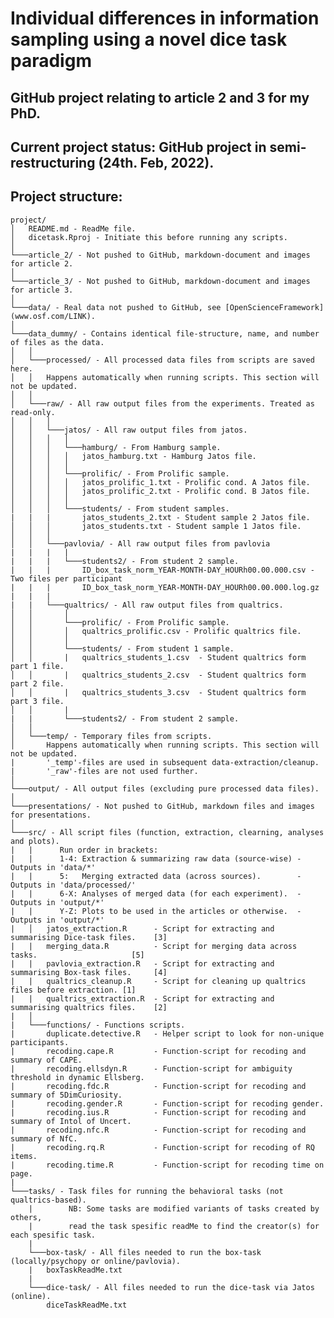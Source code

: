 # Individual differences in information sampling using a novel dice task paradigm

## GitHub project relating to article 2 and 3 for my PhD.

## Current project status: GitHub project in semi-restructuring (24th. Feb, 2022).

## Project structure:

    project/
    │   README.md - ReadMe file.
    │   dicetask.Rproj - Initiate this before running any scripts.  
    │
    └───article_2/ - Not pushed to GitHub, markdown-document and images for article 2.
    │
    └───article_3/ - Not pushed to GitHub, markdown-document and images for article 3.
    │
    └───data/ - Real data not pushed to GitHub, see [OpenScienceFramework](www.osf.com/LINK). 
    │
    └───data_dummy/ - Contains identical file-structure, name, and number of files as the data.
    │   │
    │   └───processed/ - All processed data files from scripts are saved here.
    │   │   Happens automatically when running scripts. This section will not be updated.
    │   │
    │   └───raw/ - All raw output files from the experiments. Treated as read-only.
    │   │   │
    │   │   └───jatos/ - All raw output files from jatos.
    │   │   │   │
    │   │   │   └───hamburg/ - From Hamburg sample.
    │   │   │   │   jatos_hamburg.txt - Hamburg Jatos file.
    │   │   │   │
    │   │   │   └───prolific/ - From Prolific sample.
    │   │   │   │   jatos_prolific_1.txt - Prolific cond. A Jatos file. 
    │   │   │   │   jatos_prolific_2.txt - Prolific cond. B Jatos file.
    │   │   │   │
    │   │   │   └───students/ - From student samples.
    |   |   |       jatos_students_2.txt - Student sample 2 Jatos file.   
    │   │   │       jatos_students.txt - Student sample 1 Jatos file.
    │   │   │
    │   │   └───pavlovia/ - All raw output files from pavlovia
    |   |   |   |
    |   |   |   └───students2/ - From student 2 sample.
    |   |   |       ID_box_task_norm_YEAR-MONTH-DAY_HOURh00.00.000.csv - Two files per participant
    |   |   |       ID_box_task_norm_YEAR-MONTH-DAY_HOURh00.00.000.log.gz
    |   |   |
    |   |   └───qualtrics/ - All raw output files from qualtrics.
    │   │       │
    │   │       └───prolific/ - From Prolific sample.
    │   │       │   qualtrics_prolific.csv - Prolific qualtrics file.
    │   │       │
    │   │       └───students/ - From student 1 sample.
    │   │       |   qualtrics_students_1.csv  - Student qualtrics form part 1 file.
    │   │       |   qualtrics_students_2.csv  - Student qualtrics form part 2 file.
    │   │       |   qualtrics_students_3.csv  - Student qualtrics form part 3 file.
    │   │       |
    |   |       └───students2/ - From student 2 sample.
    │   │   
    │   └───temp/ - Temporary files from scripts.
    │       Happens automatically when running scripts. This section will not be updated.
    |       '_temp'-files are used in subsequent data-extraction/cleanup.
    |       '_raw'-files are not used further.
    │
    └───output/ - All output files (excluding pure processed data files).
    │
    └───presentations/ - Not pushed to GitHub, markdown files and images for presentations.
    │
    └───src/ - All script files (function, extraction, clearning, analyses and plots).
    |   |      Run order in brackets:
    |   |      1-4: Extraction & summarizing raw data (source-wise) - Outputs in 'data/*'
    |   |      5:   Merging extracted data (across sources).        - Outputs in 'data/processed/'
    |   |      6-X: Analyses of merged data (for each experiment).  - Outputs in 'output/*'
    |   |      Y-Z: Plots to be used in the articles or otherwise.  - Outputs in 'output/*'
    |   │   jatos_extraction.R      - Script for extracting and summarising Dice-task files.    [3]
    |   |   merging_data.R          - Script for merging data across tasks.                     [5]
    |   |   pavlovia_extraction.R   - Script for extracting and summarising Box-task files.     [4]
    |   |   qualtrics_cleanup.R     - Script for cleaning up qualtrics files before extraction. [1]
    |   |   qualtrics_extraction.R  - Script for extracting and summarising qualtrics files.    [2]
    |   │
    |   └───functions/ - Functions scripts.
    |       duplicate.detective.R   - Helper script to look for non-unique participants.
    |       recoding.cape.R         - Function-script for recoding and summary of CAPE.
    |       recoding.ellsdyn.R      - Function-script for ambiguity threshold in dynamic Ellsberg.
    |       recoding.fdc.R          - Function-script for recoding and summary of 5DimCuriosity.
    |       recoding.gender.R       - Function-script for recoding gender.
    |       recoding.ius.R          - Function-script for recoding and summary of Intol of Uncert.
    |       recoding.nfc.R          - Function-script for recoding and summary of NfC.
    |       recoding.rq.R           - Function-script for recoding of RQ items.
    |       recoding.time.R         - Function-script for recoding time on page.
    |
    └───tasks/ - Task files for running the behavioral tasks (not qualtrics-based).
        |        NB: Some tasks are modified variants of tasks created by others, 
        |        read the task spesific readMe to find the creator(s) for each spesific task.
        |
        └───box-task/ - All files needed to run the box-task (locally/psychopy or online/pavlovia).
        |   boxTaskReadMe.txt    
        |
        └───dice-task/ - All files needed to run the dice-task via Jatos (online).
            diceTaskReadMe.txt